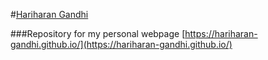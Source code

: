 
#[Hariharan Gandhi](http://hariharan-gandhi.github.io/)

###Repository for my personal webpage [https://hariharan-gandhi.github.io/](https://hariharan-gandhi.github.io/)
